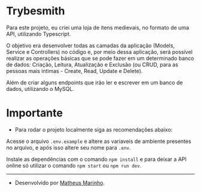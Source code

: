 # Trybesmith

Para este projeto, eu criei uma loja de itens medievais, no formato de uma API, utilizando Typescript.

O objetivo era desenvolver todas as camadas da aplicação (Models, Service e Controllers) no código e, por meio dessa aplicação, será possível realizar as operações básicas que se pode fazer em um determinado banco de dados: Criação, Leitura, Atualização e Exclusão (ou CRUD, para as pessoas mais íntimas - Create, Read, Update e Delete).

Além de criar alguns endpoints que irão ler e escrever em um banco de dados, utilizando o MySQL.

# Importante

- Para rodar o projeto localmente siga as recomendações abaixo:

Acesse o arquivo `.env.example` e altere as variaveis de ambiente presentes no arquivo, e após isso altere seu nome para `.env`.

Instale as dependências com o comando `npm install` e para deixar a API online só utilizar o comando `npm start` ou `npm run dev`.

---

- Desenvolvido por [Matheus Marinho](https://www.linkedin.com/in/matheus-marinhodsp/).

